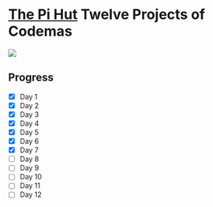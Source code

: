 # [The Pi Hut](https://thepihut.com/pages/advent) Twelve Projects of Codemas

![](https://thepihut.com/cdn/shop/products/maker-advent-calendar-includes-raspberry-pi-pico-h-the-pi-hut-cal-01-39692068520131_700x.jpg?v=1665159637)

## Progress
- [x] Day 1
- [x] Day 2
- [x] Day 3
- [x] Day 4
- [x] Day 5
- [x] Day 6
- [x] Day 7
- [ ] Day 8
- [ ] Day 9
- [ ] Day 10
- [ ] Day 11
- [ ] Day 12
